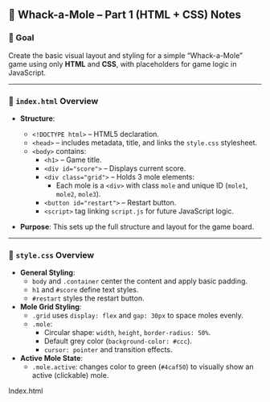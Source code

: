## 📒 Whack-a-Mole – Part 1 (HTML + CSS) Notes

### 🎯 Goal

Create the basic visual layout and styling for a simple “Whack-a-Mole” game using only **HTML** and **CSS**, with placeholders for game logic in JavaScript.

---

### 📄 `index.html` Overview

- **Structure**:
    
    - `<!DOCTYPE html>` – HTML5 declaration.
    - `<head>` – includes metadata, title, and links the `style.css` stylesheet.
    - `<body>` contains:
        - `<h1>` – Game title.
        - `<div id="score">` – Displays current score.
        - `<div class="grid">` – Holds 3 mole elements:
            - Each mole is a `<div>` with class `mole` and unique ID (`mole1`, `mole2`, `mole3`).
        - `<button id="restart">` – Restart button.
        - `<script>` tag linking `script.js` for future JavaScript logic.
- **Purpose**: This sets up the full structure and layout for the game board.

---

### 🎨 `style.css` Overview

- **General Styling**:
    - `body` and `.container` center the content and apply basic padding.
    - `h1` and `#score` define text styles.
    - `#restart` styles the restart button.
- **Mole Grid Styling**:
    - `.grid` uses `display: flex` and `gap: 30px` to space moles evenly.
    - `.mole`:
        - Circular shape: `width`, `height`, `border-radius: 50%`.
        - Default grey color (`background-color: #ccc`).
        - `cursor: pointer` and transition effects.
- **Active Mole State**:
    - `.mole.active`: changes color to green (`#4caf50`) to visually show an active (clickable) mole.

Index.html